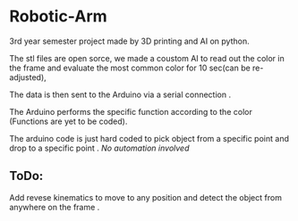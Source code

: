 # Robotic-Arm
3rd year semester project made by 3D printing and AI on python.

The stl files are open sorce, we made a coustom AI to read out the color in the frame and evaluate the most common color for 10 sec(can be re-adjusted), 

The data is then sent to the Arduino via a serial connection .

The Arduino performs the specific function according to the color (Functions are yet to be coded).

The arduino code is just hard coded to pick object from a specific point and drop to a specific point . _No automation involved_
## ToDo:

Add revese kinematics to move to any position and detect the object from anywhere on the frame .
